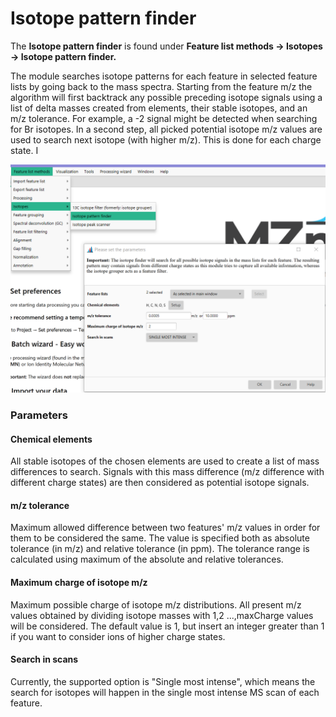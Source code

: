 # Isotope pattern finder

The **Isotope pattern finder** is found under **Feature list methods → Isotopes → Isotope pattern finder.**

The module searches isotope patterns for each feature in selected feature lists by going back to the mass spectra. 
Starting from the feature m/z the algorithm will first backtrack any possible preceding isotope signals using a list
of delta masses created from elements, their stable isotopes, and an m/z tolerance. For example, a -2 signal might 
be detected when searching for Br isotopes. In a second step, all picked potential isotope m/z values are used to 
search next isotope (with higher m/z). This is done for each charge state.    I

![](Isotope_pattern_finder.png)

### Parameters

#### Chemical elements
All stable isotopes of the chosen elements are used to create a list of mass differences to search. Signals with this mass difference (m/z difference with different charge states) are then considered as potential isotope signals.

#### m/z tolerance
Maximum allowed difference between two features' m/z values in order for them to be considered the same. The value is specified both as absolute tolerance (in m/z) and relative tolerance (in ppm). The tolerance range is calculated using maximum of the absolute and relative tolerances.

#### Maximum charge of isotope m/z
Maximum possible charge of isotope m/z distributions. 
All present m/z values obtained by dividing isotope masses with 1,2 ...,maxCharge values will be considered.
The default value is 1, but insert an integer greater than 1 if you want to consider ions of higher charge states.

#### Search in scans
Currently, the supported option is "Single most intense", which means the search for isotopes will happen in the single most intense MS scan of each feature.
